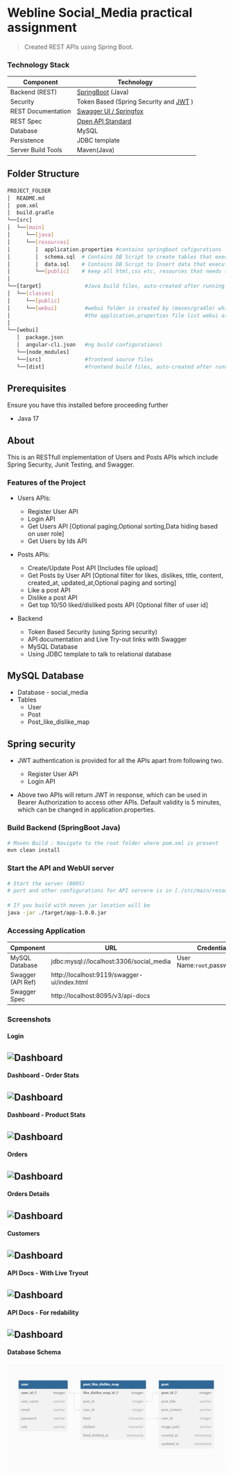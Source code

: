 # Webline Social_Media practical assignment

> Created REST APIs using Spring Boot.

### Technology Stack
Component         | Technology
---               | ---
Backend (REST)    | [SpringBoot](https://projects.spring.io/spring-boot) (Java)
Security          | Token Based (Spring Security and [JWT](https://github.com/auth0/java-jwt) )
REST Documentation| [Swagger UI / Springfox](https://github.com/springfox/springfox)
REST Spec         | [Open API Standard](https://www.openapis.org/) 
Database          | MySQL
Persistence       | JDBC template
Server Build Tools| Maven(Java)

## Folder Structure
```bash
PROJECT_FOLDER
│  README.md
│  pom.xml           
│  build.gradle
└──[src]      
│  └──[main]      
│     └──[java]      
│     └──[resources]
│        │  application.properties #contains springboot cofigurations
│        │  schema.sql  # Contains DB Script to create tables that executes during the App Startup          
│        │  data.sql    # Contains DB Script to Insert data that executes during the App Startup (after schema.sql)
│        └──[public]    # keep all html,css etc, resources that needs to be exposed to user without security
│
└──[target]              #Java build files, auto-created after running java build: mvn install
│  └──[classes]
│     └──[public]
│     └──[webui]         #webui folder is created by (maven/gradle) which copies webui/dist folder 
│                        #the application.properties file list webui as a resource folder that means files can be accesses http://localhost/<files_inside_webui> 
│
└──[webui]
   │  package.json     
   │  angular-cli.json   #ng build configurations)
   └──[node_modules]
   └──[src]              #frontend source files
   └──[dist]             #frontend build files, auto-created after running angular build: ng -build
```

## Prerequisites
Ensure you have this installed before proceeding further
- Java 17

## About

This is an RESTfull implementation of Users and Posts APIs which include Spring Security, Junit Testing, and Swagger.

### Features of the Project
* Users APIs:
  * Register User API
  * Login API
  * Get Users API [Optional paging,Optional sorting,Data hiding based on user role]
  * Get Users by Ids API

* Posts APIs:
  * Create/Update Post API [Includes file upload]
  * Get Posts by User API  [Optional filter for likes, dislikes, title, content, created_at, updated_at,Optional paging and sorting]
  * Like a post API
  * Dislike a post API
  * Get top 10/50 liked/disliked posts API [Optional filter of user id]

* Backend
  * Token Based Security (using Spring security)
  * API documentation and Live Try-out links with Swagger 
  * MySQL Database
  * Using JDBC template to talk to relational database
    
## MySQL Database
* Database - social_media
* Tables
  * User
  * Post
  * Post_like_dislike_map


## Spring security
* JWT authentication is provided for all the APIs apart from following two.
  * Register User API
  * Login API

* Above two APIs will return JWT in response, which can be used in Bearer Authorization to access other APIs. Default validity is 5 minutes, which can be changed in application.properties.

### Build Backend (SpringBoot Java)
```bash
# Maven Build : Navigate to the root folder where pom.xml is present 
mvn clean install
```

### Start the API and WebUI server
```bash
# Start the server (8095)
# port and other configurations for API servere is in [./src/main/resources/application.properties](/src/main/resources/application.properties) file

# If you build with maven jar location will be 
java -jar ./target/app-1.0.0.jar
```

### Accessing Application
Cpmponent         | URL                                      | Credentials
---               | ---                                      | ---
MySQL Database       |  jdbc:mysql://localhost:3306/social_media        |  User Name:`root`,password:`root`   
Swagger (API Ref) |  http://localhost:9119/swagger-ui/index.html   | 
Swagger Spec      |  http://localhost:8095/v3/api-docs          |



### Screenshots
#### Login
![Dashboard](/screenshots/login.png?raw=true)
---
#### Dashboard - Order Stats
![Dashboard](/screenshots/order_stats.png?raw=true)
---
#### Dashboard - Product Stats
![Dashboard](/screenshots/product_stats.png?raw=true)
---
#### Orders
![Dashboard](/screenshots/orders.png?raw=true)
---
#### Orders Details
![Dashboard](/screenshots/order_details.png?raw=true)
---
#### Customers
![Dashboard](/screenshots/customers.png?raw=true)
---
#### API Docs - With Live Tryout
![Dashboard](/screenshots/api_doc.png?raw=true)
---
#### API Docs - For redability
![Dashboard](/screenshots/api_doc2.png?raw=true)
---
#### Database Schema
![ER Diagram](/screenshots/db_schema.png?raw=true)
